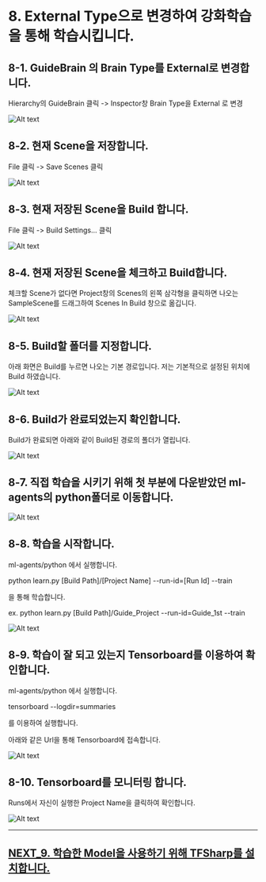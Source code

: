 # 8. External Type으로 변경하여 강화학습을 통해 학습시킵니다.

## 8-1. GuideBrain 의 Brain Type를 External로 변경합니다.

Hierarchy의 GuideBrain 클릭 -> Inspector창 Brain Type을 External 로 변경

![Alt text](/unity_ml_agents_guide/8.change_external_mode/1.change_external.png)

## 8-2. 현재 Scene을 저장합니다.

File 클릭 -> Save Scenes 클릭

![Alt text](/unity_ml_agents_guide/8.change_external_mode/2.save_scene.png)

## 8-3. 현재 저장된 Scene을 Build 합니다.

File 클릭 -> Build Settings... 클릭

![Alt text](/unity_ml_agents_guide/8.change_external_mode/3.build.png)

## 8-4. 현재 저장된 Scene을 체크하고 Build합니다.

체크할 Scene가 없다면 Project창의 Scenes의 왼쪽 삼각형을 클릭하면 나오는 SampleScene를 드래그하여 Scenes In Build 창으로 옮깁니다.

![Alt text](/unity_ml_agents_guide/8.change_external_mode/4.check_build_option.png)

## 8-5. Build할 폴더를 지정합니다.

아래 화면은 Build를 누르면 나오는 기본 경로입니다. 저는 기본적으로 설정된 위치에 Build 하였습니다.

![Alt text](/unity_ml_agents_guide/8.change_external_mode/5.select_build_location.png)

## 8-6. Build가 완료되었는지 확인합니다.

Build가 완료되면 아래와 같이 Build된 경로의 폴더가 열립니다.

![Alt text](/unity_ml_agents_guide/8.change_external_mode/6.complete_build.png)

## 8-7. 직접 학습을 시키기 위해 첫 부분에 다운받았던 ml-agents의 python폴더로 이동합니다.

![Alt text](/unity_ml_agents_guide/8.change_external_mode/7.move_ml's_python.png)

## 8-8. 학습을 시작합니다.

ml-agents/python 에서 실행합니다.

python learn.py [Build Path]/[Project Name] --run-id=[Run Id] --train

을 통해 학습합니다.

ex. python learn.py [Build Path]/Guide_Project --run-id=Guide_1st --train

![Alt text](/unity_ml_agents_guide/8.change_external_mode/8.learn.png)

## 8-9. 학습이 잘 되고 있는지 Tensorboard를 이용하여 확인합니다.

ml-agents/python 에서 실행합니다.

tensorboard --logdir=summaries

를 이용하여 실행합니다.

아래와 같은 Url을 통해 Tensorboard에 접속합니다.

![Alt text](/unity_ml_agents_guide/8.change_external_mode/9.open_tensorboard.png)

## 8-10. Tensorboard를 모니터링 합니다.

Runs에서 자신이 실행한 Project Name을 클릭하여 확인합니다.

![Alt text](/unity_ml_agents_guide/8.change_external_mode/10.tensorboard.png)
- - -

## [NEXT_9. 학습한 Model을 사용하기 위해 TFSharp를 설치합니다.](https://github.com/hyunho1027/Unity_ML_Agents_Guide/tree/master/unity_ml_agents_guide/9.download_TFSharp)

